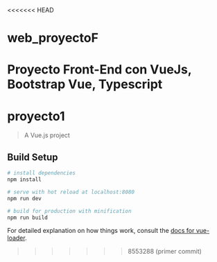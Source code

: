 <<<<<<< HEAD
# web_proyectoF
Proyecto Front-End con VueJs, Bootstrap Vue, Typescript
=======
# proyecto1

> A Vue.js project

## Build Setup

``` bash
# install dependencies
npm install

# serve with hot reload at localhost:8080
npm run dev

# build for production with minification
npm run build
```

For detailed explanation on how things work, consult the [docs for vue-loader](http://vuejs.github.io/vue-loader).
>>>>>>> 8553288 (primer commit)
